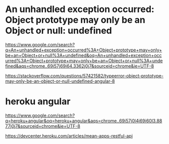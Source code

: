 # An unhandled exception occurred: Object prototype may only be an Object or null: undefined

https://www.google.com/search?q=An+unhandled+exception+occurred%3A+Object+prototype+may+only+be+an+Object+or+null%3A+undefined&oq=An+unhandled+exception+occurred%3A+Object+prototype+may+only+be+an+Object+or+null%3A+undefined&aqs=chrome..69i57j69i64.3362j0j7&sourceid=chrome&ie=UTF-8

https://stackoverflow.com/questions/57421582/typeerror-object-prototype-may-only-be-an-object-or-null-undefined-angular-8

# heroku angular

https://www.google.com/search?q=heroku+angular&oq=heroku+angular&aqs=chrome..69i57j0l4j69i60l3.8877j0j7&sourceid=chrome&ie=UTF-8

https://devcenter.heroku.com/articles/mean-apps-restful-api

